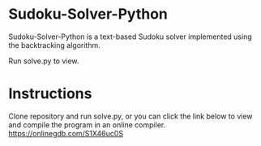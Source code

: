 # Sudoku-Solver-Python
Sudoku-Solver-Python is a text-based Sudoku solver implemented using the backtracking algorithm.

Run solve.py to view.

# Instructions 
Clone repository and run solve.py, or you can click the link below to view and compile the program in an online compiler. https://onlinegdb.com/S1X46uc0S